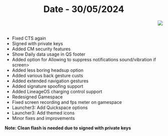 <h1 align="center">Date - 30/05/2024</h1>

<img src="https://github.com/SuperiorOS-Devices/changelogs/assets/66232233/06aaf4e6-52b7-4f1d-8f82-e6b92826ad00" align="right">

&nbsp;  
&nbsp;  

- Fixed CTS again
- Signed with private keys
- Added CM security features
- Show Daily data usage in QS footer
- Added option for Allowing to suppress notifications sound/vibration if screen>
- Added less boring headsup option
- Added various back gesture custs
- Added extended navigation gestures
- Added signature spoofing support
- Added LineageOS charging control support
- Redesigned Gamespace
- Fixed screen recording and fps meter on gamespace
- Launcher3: Add Quickspace options
- Launcher3: Add themed icons
- Minor fixes and improvements

**Note: Clean flash is needed due to signed with private keys**
